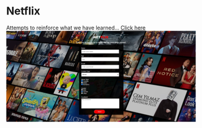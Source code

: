 # Netflix
Attempts to reinforce what we have learned...
[Click here](https://joostack.github.io/Html-Page3/)
![](https://github.com/JooStack/Html-Page3/blob/main/img/Netflix-preview.jpg)
